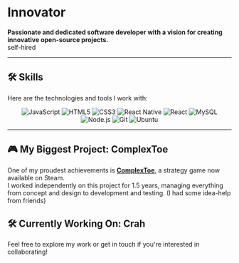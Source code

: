# Innovator

**Passionate and dedicated software developer with a vision for creating innovative open-source projects.**  
self-hired

---

## 🛠 Skills  

Here are the technologies and tools I work with:  

<p align="center">
  <img src="https://img.shields.io/badge/JavaScript-F7DF1E?style=for-the-badge&logo=javascript&logoColor=black" alt="JavaScript" />
  <img src="https://img.shields.io/badge/HTML5-E34F26?style=for-the-badge&logo=html5&logoColor=white" alt="HTML5" />
  <img src="https://img.shields.io/badge/CSS3-1572B6?style=for-the-badge&logo=css3&logoColor=white" alt="CSS3" />
  <img src="https://img.shields.io/badge/React%20Native-61DAFB?style=for-the-badge&logo=react&logoColor=black" alt="React Native" />
  <img src="https://img.shields.io/badge/React-61DAFB?style=for-the-badge&logo=react&logoColor=black" alt="React" />
  <img src="https://img.shields.io/badge/MySQL-4479A1?style=for-the-badge&logo=mysql&logoColor=white" alt="MySQL" />
  <img src="https://img.shields.io/badge/Node.js-339933?style=for-the-badge&logo=node.js&logoColor=white" alt="Node.js" />
  <img src="https://img.shields.io/badge/Git-F05032?style=for-the-badge&logo=git&logoColor=white" alt="Git" />
  <img src="https://img.shields.io/badge/Ubuntu-E95420?style=for-the-badge&logo=ubuntu&logoColor=white" alt="Ubuntu" />
</p>



---

## 🎮 My Biggest Project: ComplexToe  

One of my proudest achievements is **[ComplexToe](https://store.steampowered.com/app/2940750/ComplexToe/)**, a strategy game now available on Steam.  
I worked independently on this project for 1.5 years, managing everything from concept and design to development and testing. (I had some idea-help from friends)

## 🛠 Currently Working On: Crah

Feel free to explore my work or get in touch if you're interested in collaborating!
